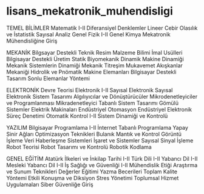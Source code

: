 # lisans_mekatronik_muhendisligi
 
TEMEL BİLİMLER
Matematik I-II
Diferansiyel Denklemler
Lineer Cebir
Olasılık ve İstatistik
Sayısal Analiz
Genel Fizik I-II
Genel Kimya
Mekatronik Mühendisliğine Giriş

MEKANİK
Bilgsayar Destekli Teknik Resim
Malzeme Bilimi
İmal Usülleri
Bilgisayar Destekli Üretim
Statik
Biyomekanik
Dinamik
Makine Dinamiği
Mekanik Sistemlerin Dinamiği
Mekanik Titreşim
Mukavemet
Akışkanlar Mekaniği
Hidrolik ve Pnömatik
Makine Elemanları
Bilgisayar Destekli Tasarım
Sonlu Elemanlar Yöntemi

ELEKTRONİK
Devre Teorisi
Elektronik I-II
Sayısal Elektronik 
Sayısal Elektronik Sistem Tasarımı
Algılıyıcılar ve Dönüştürücüler
Mikrodenetleyiciler ve Programlanması
Mikradenetleyici Tabanlı Sistem Tasarımı
Gömülü Sistemler
Elektrik Makinaları
Endüstriyel Otomasyon
Endüstriyel Elektronik
Süreç Denetimi
Otomatik Kontrol I-II
Sistem Dinamiği ve Kontrolü

YAZILIM
Bilgisayar Programlama I-II
İnternet Tabanlı Programlama
Yapay Sinir Ağları
Optimizasyon Teknikleri
Bulanık Mantık ve Kontrol
Görüntü İşleme
Veri Haberleşme Sistemleri
İşaret ve Sistemler
Sayısal Sinyal İşleme
Robot Teorisi
Robot Tasarımı ve Kontrolü
Robotik Kodlama

GENEL EĞİTİM
Atatürk İlkeleri ve İnkilap Tarihi I-II
Türk Dili I-II 
Yabancı Dil I-II
Mesleki Yabancı Dil I-II
İş Sağlığı ve Güvenliği I-II
Mühendislik Etiği
Araştırma ve Sunum Teknikleri
Değerler Eğitimi
Yazma  Becerileri
Toplam Kalite Yöntemi
Etkili Konuşma ve Diksiyon
Stres Yönetimi
Toplumsal Hizmet Uygulamaları 
Siber Güvenliğe Giriş
